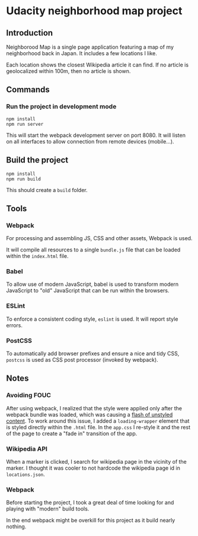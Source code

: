 # Udacity neighborhood map project

## Introduction

Neighborood Map is a single page application featuring a map of my neighborhood
back in Japan. It includes a few locations I like.

Each location shows the closest Wikipedia article it can find. If no article
is geolocalized within 100m, then no article is shown.


## Commands

### Run the project in development mode

```shell
npm install
npm run server
```

This will start the webpack development server on port 8080. It will
listen on all interfaces to allow connection from remote devices (mobile...).

## Build the project

```shell
npm install
npm run build
```

This should create a `build` folder.

## Tools

### Webpack

For processing and assembling JS, CSS and other assets, Webpack is used.

It will compile all resources to a single `bundle.js` file that can be loaded
within the `index.html` file.

### Babel

To allow use of modern JavaScript, babel is used to transform modern
JavaScript to "old" JavaScript that can be run within the browsers.

### ESLint

To enforce a consistent coding style, `eslint` is used. It will report style
errors.

### PostCSS

To automatically add browser prefixes and ensure a nice and tidy CSS, `postcss`
is used as CSS post processor (invoked by webpack).

## Notes

### Avoiding FOUC

After using webpack, I realized that the style were applied only after the
webpack bundle was loaded, which was causing a [flash of unstyled content][1].
To work around this issue, I added a `loading-wrapper` element that is styled
directly within the `.html` file. In the `app.css` I re-style it and the rest
of the page to create a "fade in" transition of the app.

### Wikipedia API

When a marker is clicked, I search for wikipedia page in the vicinity
of the marker. I thought it was cooler to not hardcode the wikipedia page id
in `locations.json`.

[1]: https://en.wikipedia.org/wiki/Flash_of_unstyled_content

### Webpack

Before starting the project, I took a great deal of time looking for and playing
with "modern" build tools.

In the end webpack might be overkill for this project as it build nearly
nothing.
